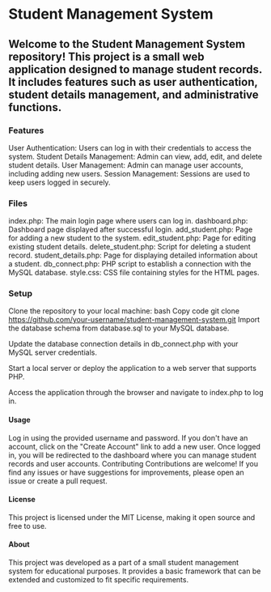 # Student Management System
## Welcome to the Student Management System repository! This project is a small web application designed to manage student records. It includes features such as user authentication, student details management, and administrative functions.

### Features
User Authentication: Users can log in with their credentials to access the system.
Student Details Management: Admin can view, add, edit, and delete student details.
User Management: Admin can manage user accounts, including adding new users.
Session Management: Sessions are used to keep users logged in securely.
### Files
index.php: The main login page where users can log in.
dashboard.php: Dashboard page displayed after successful login.
add_student.php: Page for adding a new student to the system.
edit_student.php: Page for editing existing student details.
delete_student.php: Script for deleting a student record.
student_details.php: Page for displaying detailed information about a student.
db_connect.php: PHP script to establish a connection with the MySQL database.
style.css: CSS file containing styles for the HTML pages.
### Setup
Clone the repository to your local machine:
bash
Copy code
git clone https://github.com/your-username/student-management-system.git
Import the database schema from database.sql to your MySQL database.

Update the database connection details in db_connect.php with your MySQL server credentials.

Start a local server or deploy the application to a web server that supports PHP.

Access the application through the browser and navigate to index.php to log in.

#### Usage
Log in using the provided username and password.
If you don't have an account, click on the "Create Account" link to add a new user.
Once logged in, you will be redirected to the dashboard where you can manage student records and user accounts.
Contributing
Contributions are welcome! If you find any issues or have suggestions for improvements, please open an issue or create a pull request.

#### License
This project is licensed under the MIT License, making it open source and free to use.

#### About
This project was developed as a part of a small student management system for educational purposes. It provides a basic framework that can be extended and customized to fit specific requirements.
